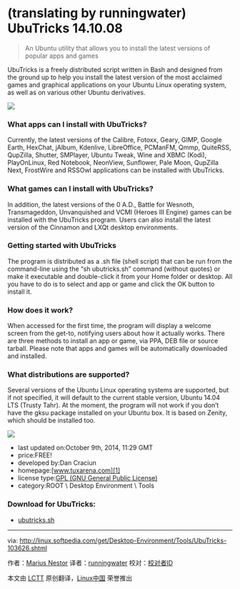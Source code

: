 ﻿(translating by runningwater)
UbuTricks 14.10.08
================================================================================
> An Ubuntu utility that allows you to install the latest versions of popular apps and games

UbuTricks is a freely distributed script written in Bash and designed from the ground up to help you install the latest version of the most acclaimed games and graphical applications on your Ubuntu Linux operating system, as well as on various other Ubuntu derivatives.

![](http://i1-linux.softpedia-static.com/screenshots/UbuTricks_1.png)

### What apps can I install with UbuTricks? ###

Currently, the latest versions of the Calibre, Fotoxx, Geary, GIMP, Google Earth, HexChat, jAlbum, Kdenlive, LibreOffice, PCManFM, Qmmp, QuiteRSS, QupZilla, Shutter, SMPlayer, Ubuntu Tweak, Wine and XBMC (Kodi), PlayOnLinux, Red Notebook, NeonView, Sunflower, Pale Moon, QupZilla Next, FrostWire and RSSOwl applications can be installed with UbuTricks.

### What games can I install with UbuTricks? ###

In addition, the latest versions of the 0 A.D., Battle for Wesnoth, Transmageddon, Unvanquished and VCMI (Heroes III Engine) games can be installed with the UbuTricks program. Users can also install the latest version of the Cinnamon and LXQt desktop environments.

### Getting started with UbuTricks ###

The program is distributed as a .sh file (shell script) that can be run from the command-line using the “sh ubutricks.sh” command (without quotes) or make it executable and double-click it from your Home folder or desktop. All you have to do is to select and app or game and click the OK button to install it.

### How does it work? ###

When accessed for the first time, the program will display a welcome screen from the get-to, notifying users about how it actually works. There are three methods to install an app or game, via PPA, DEB file or source tarball. Please note that apps and games will be automatically downloaded and installed.

### What distributions are supported? ###

Several versions of the Ubuntu Linux operating systems are supported, but if not specified, it will default to the current stable version, Ubuntu 14.04 LTS (Trusty Tahr). At the moment, the program will not work if you don’t have the gksu package installed on your Ubuntu box. It is based on Zenity, which should be installed too.

![](http://i1-linux.softpedia-static.com/screenshots/UbuTricks_2.jpg)

- last updated on:October 9th, 2014, 11:29 GMT
- price:FREE!
- developed by:Dan Craciun
- homepage:[www.tuxarena.com][1]
- license type:[GPL (GNU General Public License)][3]
- category:ROOT \ Desktop Environment \ Tools 

### Download for UbuTricks: ###

- [ubutricks.sh][2]

--------------------------------------------------------------------------------

via: http://linux.softpedia.com/get/Desktop-Environment/Tools/UbuTricks-103626.shtml

作者：[Marius Nestor][a]
译者：[runningwater](https://github.com/runningwater)
校对：[校对者ID](https://github.com/校对者ID)

本文由 [LCTT](https://github.com/LCTT/TranslateProject) 原创翻译，[Linux中国](http://linux.cn/) 荣誉推出

[a]:http://www.softpedia.com/editors/browse/marius-nestor
[1]:http://www.tuxarena.com/apps/ubutricks/
[2]:http://www.tuxarena.com/intro/files/ubutricks.sh
[3]:http://www.gnu.org/licenses/gpl-2.0.html